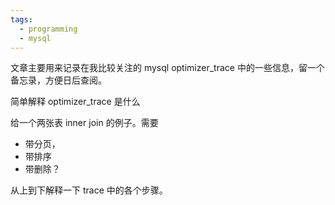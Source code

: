 ```yaml
---
tags:
  - programming
  - mysql
---
```


文章主要用来记录在我比较关注的 mysql optimizer_trace 中的一些信息，留一个备忘录，方便日后查阅。

简单解释 optimizer_trace 是什么

给一个两张表 inner join 的例子。需要
- 带分页，
- 带排序
- 带删除？

从上到下解释一下 trace 中的各个步骤。